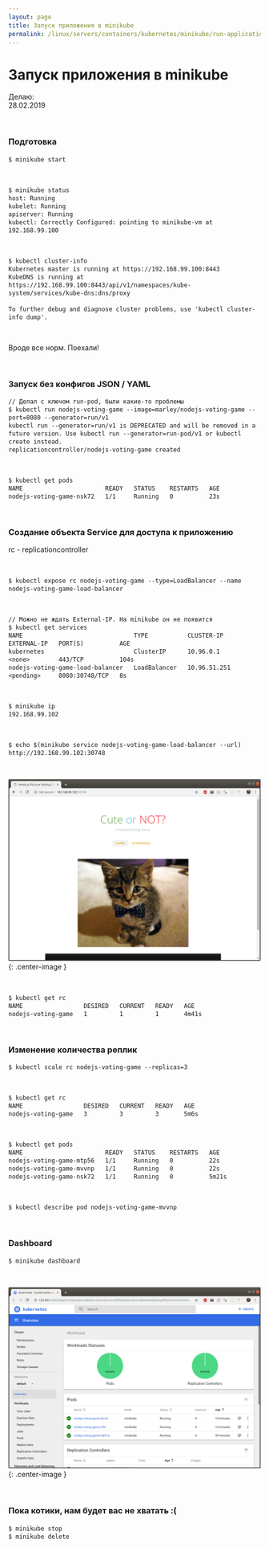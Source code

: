 ```yaml
---
layout: page
title: Запуск приложения в minikube
permalink: /linux/servers/containers/kubernetes/minikube/run-application/
---
```


# Запуск приложения в minikube

Делаю:  
28.02.2019

<br/>

### Подготовка

    $ minikube start

<br/>

    $ minikube status
    host: Running
    kubelet: Running
    apiserver: Running
    kubectl: Correctly Configured: pointing to minikube-vm at 192.168.99.100

<br/>

    $ kubectl cluster-info
    Kubernetes master is running at https://192.168.99.100:8443
    KubeDNS is running at https://192.168.99.100:8443/api/v1/namespaces/kube-system/services/kube-dns:dns/proxy

    To further debug and diagnose cluster problems, use 'kubectl cluster-info dump'.

<br/>

Вроде все норм. Поехали!

<br/>

### Запуск без конфигов JSON / YAML

    // Делал с ключом run-pod, были какие-то проблемы
    $ kubectl run nodejs-voting-game --image=marley/nodejs-voting-game --port=8080 --generator=run/v1
    kubectl run --generator=run/v1 is DEPRECATED and will be removed in a future version. Use kubectl run --generator=run-pod/v1 or kubectl create instead.
    replicationcontroller/nodejs-voting-game created

<br/>

    $ kubectl get pods
    NAME                       READY   STATUS    RESTARTS   AGE
    nodejs-voting-game-nsk72   1/1     Running   0          23s

<br/>

### Создание объекта Service для доступа к приложению

rc - replicationcontroller

<br/>

    $ kubectl expose rc nodejs-voting-game --type=LoadBalancer --name nodejs-voting-game-load-balancer

<br/>

    // Можно не ждать External-IP. На minikube он не появится
    $ kubectl get services
    NAME                               TYPE           CLUSTER-IP     EXTERNAL-IP   PORT(S)          AGE
    kubernetes                         ClusterIP      10.96.0.1      <none>        443/TCP          104s
    nodejs-voting-game-load-balancer   LoadBalancer   10.96.51.251   <pending>     8080:30748/TCP   8s

<br/>

    $ minikube ip
    192.168.99.102

<br/>

    $ echo $(minikube service nodejs-voting-game-load-balancer --url)
    http://192.168.99.102:30748

<br/>

![Cats inside minikube](/img/linux/servers/containers/kubernetes/nodejs-voting-game-cats.png "Cats inside minikube"){: .center-image }

<br/>

    $ kubectl get rc
    NAME                 DESIRED   CURRENT   READY   AGE
    nodejs-voting-game   1         1         1       4m41s

<br/>

### Изменение количества реплик

    $ kubectl scale rc nodejs-voting-game --replicas=3

<br/>

    $ kubectl get rc
    NAME                 DESIRED   CURRENT   READY   AGE
    nodejs-voting-game   3         3         3       5m6s

<br/>

    $ kubectl get pods
    NAME                       READY   STATUS    RESTARTS   AGE
    nodejs-voting-game-mtp56   1/1     Running   0          22s
    nodejs-voting-game-mvvnp   1/1     Running   0          22s
    nodejs-voting-game-nsk72   1/1     Running   0          5m21s

<br/>

    $ kubectl describe pod nodejs-voting-game-mvvnp

<br/>

### Dashboard

    $ minikube dashboard

<br/>

![minikube dashboard](/img/linux/servers/containers/kubernetes/dashboard.png "minikube dashboard"){: .center-image }

<br/>

### Пока котики, нам будет вас не хватать :(

    $ minikube stop
    $ minikube delete
